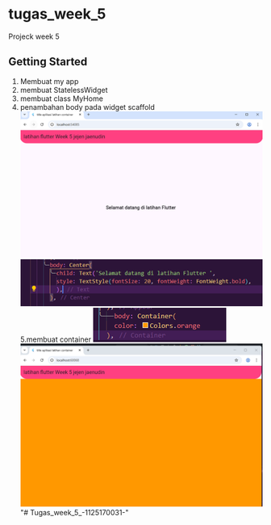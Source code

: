 # tugas_week_5

Projeck week 5
## Getting Started
1. Membuat my app
2. membuat StatelessWidget
3. membuat class MyHome
4. penambahan body pada widget scaffold
![Screenshoot tugas kamera](images/body.png)
![Screenshoot tugas kamera](images/bodycode.png)
5.membuat container
![Screenshoot tugas kamera](images/container.png)
![Screenshoot tugas kamera](images/containercode.png)
"# Tugas_week_5_-1125170031-" 
